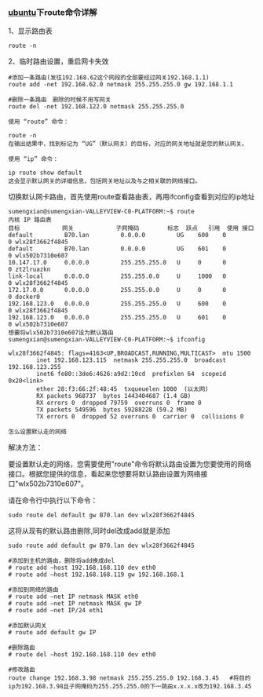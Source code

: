  

### [ubuntu](https://so.csdn.net/so/search?q=ubuntu&spm=1001.2101.3001.7020)下route命令详解

1、显示路由表

    route -n


2、临时路由设置，重启网卡失效

    #添加一条路由(发往192.168.62这个网段的全部要经过网关192.168.1.1)
    route add -net 192.168.62.0 netmask 255.255.255.0 gw 192.168.1.1
    
    #删除一条路由　删除的时候不用写网关
    route del -net 192.168.122.0 netmask 255.255.255.0

 


```
使用 “route” 命令：

route -n
在输出结果中，找到标记为 “UG”（默认网关）的目标，对应的网关地址就是您的默认网关。

使用 “ip” 命令：

ip route show default
这会显示默认网关的详细信息，包括网关地址以及与之相关联的网络接口。
```

切换默认网卡路由，首先使用route查看路由表，再用ifconfig查看到对应的ip地址

```
sumengxian@sumengxian-VALLEYVIEW-C0-PLATFORM:~$ route
内核 IP 路由表
目标            网关            子网掩码        标志  跃点   引用  使用 接口
default         B70.lan         0.0.0.0         UG    600    0        0 wlx28f3662f4845
default         B70.lan         0.0.0.0         UG    601    0        0 wlx502b7310e607
10.147.17.0     0.0.0.0         255.255.255.0   U     0      0        0 zt2lruazkn
link-local      0.0.0.0         255.255.0.0     U     1000   0        0 wlx28f3662f4845
172.17.0.0      0.0.0.0         255.255.0.0     U     0      0        0 docker0
192.168.123.0   0.0.0.0         255.255.255.0   U     600    0        0 wlx28f3662f4845
192.168.123.0   0.0.0.0         255.255.255.0   U     601    0        0 wlx502b7310e607
想要将wlx502b7310e607设为默认路由
sumengxian@sumengxian-VALLEYVIEW-C0-PLATFORM:~$ ifconfig

wlx28f3662f4845: flags=4163<UP,BROADCAST,RUNNING,MULTICAST>  mtu 1500
        inet 192.168.123.115  netmask 255.255.255.0  broadcast 192.168.123.255
        inet6 fe80::3de6:4626:a9d2:10cd  prefixlen 64  scopeid 0x20<link>
        ether 28:f3:66:2f:48:45  txqueuelen 1000  (以太网)
        RX packets 968737  bytes 1443404687 (1.4 GB)
        RX errors 0  dropped 79759  overruns 0  frame 0
        TX packets 549596  bytes 59288228 (59.2 MB)
        TX errors 0  dropped 52 overruns 0  carrier 0  collisions 0

怎么设置默认走的网络
```

解决方法：

要设置默认走的网络，您需要使用"route"命令将默认路由设置为您要使用的网络接口。根据您提供的信息，看起来您想要将默认路由设置为网络接口"wlx502b7310e607"。

请在命令行中执行以下命令：

```
sudo route del default gw B70.lan dev wlx28f3662f4845
```

这将从现有的默认路由删除,同时del改成add就是添加

```
sudo route add default gw B70.lan dev wlx28f3662f4845
```



    #添加到主机的路由，删除将add换成del
    # route add –host 192.168.168.110 dev eth0
    # route add –host 192.168.168.119 gw 192.168.168.1
    
    #添加到网络的路由
    # route add –net IP netmask MASK eth0
    # route add –net IP netmask MASK gw IP
    # route add –net IP/24 eth1
    
    #添加默认网关
    # route add default gw IP
    
    #删除路由
    # route del –host 192.168.168.110 dev eth0
    
    #修改路由
    route change 192.168.3.98 netmask 255.255.255.0 192.168.3.45   #将目的ip为192.168.3.98且子网掩码为255.255.255.0的下一跳由x.x.x.x改为192.168.3.45


​    
